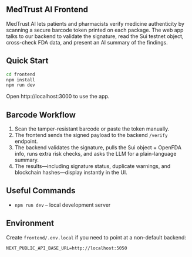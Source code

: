 ## MedTrust AI Frontend

MedTrust AI lets patients and pharmacists verify medicine authenticity by scanning a secure barcode token printed on each package. The web app talks to our backend to validate the signature, read the Sui testnet object, cross-check FDA data, and present an AI summary of the findings.

## Quick Start

```bash
cd frontend
npm install
npm run dev
```

Open http://localhost:3000 to use the app.

## Barcode Workflow

1. Scan the tamper-resistant barcode or paste the token manually.
2. The frontend sends the signed payload to the backend `/verify` endpoint.
3. The backend validates the signature, pulls the Sui object + OpenFDA info, runs extra risk checks, and asks the LLM for a plain-language summary.
4. The results—including signature status, duplicate warnings, and blockchain hashes—display instantly in the UI.

## Useful Commands
- `npm run dev` – local development server

## Environment

Create `frontend/.env.local` if you need to point at a non-default backend:

```
NEXT_PUBLIC_API_BASE_URL=http://localhost:5050
```

